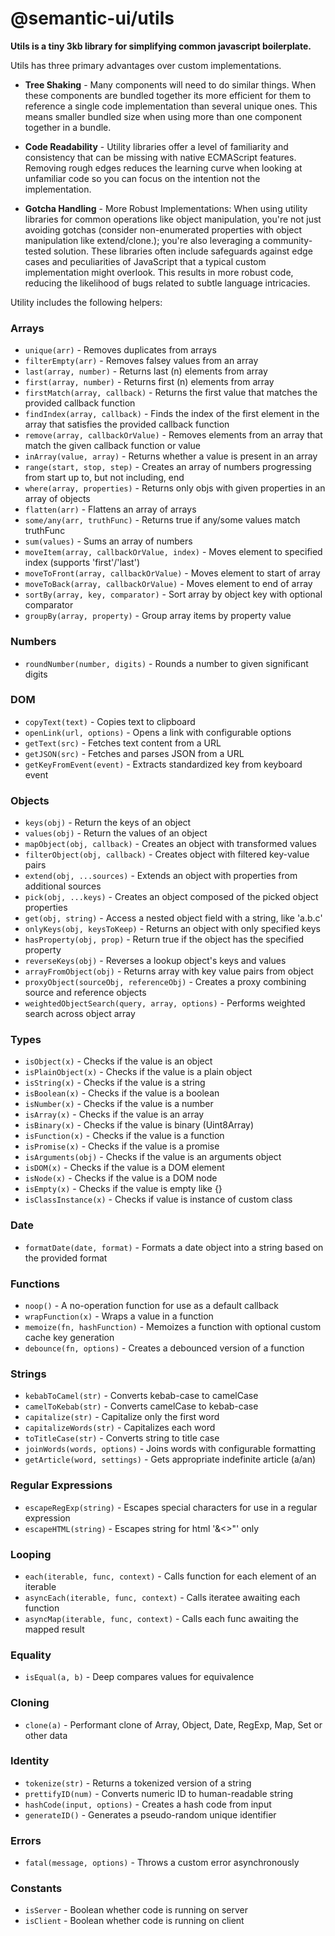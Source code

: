 # @semantic-ui/utils

**Utils is a tiny 3kb library for simplifying common javascript boilerplate.**

Utils has three primary advantages over custom implementations.

- **Tree Shaking** - Many components will need to do similar things. When these components are bundled together its more efficient for them to reference a single code implementation than several unique ones. This means smaller bundled size when using more than one component together in a bundle.

- **Code Readability** - Utility libraries offer a level of familiarity and consistency that can be missing with native ECMAScript features. Removing rough edges reduces the learning curve when looking at unfamiliar code so you can focus on the intention not the implementation.

- **Gotcha Handling** - More Robust Implementations: When using utility libraries for common operations like object manipulation, you're not just avoiding gotchas (consider non-enumerated properties with object manipulation like extend/clone.); you're also leveraging a community-tested solution. These libraries often include safeguards against edge cases and peculiarities of JavaScript that a typical custom implementation might overlook. This results in more robust code, reducing the likelihood of bugs related to subtle language intricacies.

Utility includes the following helpers:

### Arrays
- `unique(arr)` - Removes duplicates from arrays
- `filterEmpty(arr)` - Removes falsey values from an array
- `last(array, number)` - Returns last (n) elements from array
- `first(array, number)` - Returns first (n) elements from array
- `firstMatch(array, callback)` - Returns the first value that matches the provided callback function
- `findIndex(array, callback)` - Finds the index of the first element in the array that satisfies the provided callback function
- `remove(array, callbackOrValue)` - Removes elements from an array that match the given callback function or value
- `inArray(value, array)` - Returns whether a value is present in an array
- `range(start, stop, step)` - Creates an array of numbers progressing from start up to, but not including, end
- `where(array, properties)` - Returns only objs with given properties in an array of objects
- `flatten(arr)` - Flattens an array of arrays
- `some/any(arr, truthFunc)` - Returns true if any/some values match truthFunc
- `sum(values)` - Sums an array of numbers
- `moveItem(array, callbackOrValue, index)` - Moves element to specified index (supports 'first'/'last')
- `moveToFront(array, callbackOrValue)` - Moves element to start of array
- `moveToBack(array, callbackOrValue)` - Moves element to end of array
- `sortBy(array, key, comparator)` - Sort array by object key with optional comparator
- `groupBy(array, property)` - Group array items by property value

### Numbers
- `roundNumber(number, digits)` - Rounds a number to given significant digits

### DOM
- `copyText(text)` - Copies text to clipboard
- `openLink(url, options)` - Opens a link with configurable options
- `getText(src)` - Fetches text content from a URL
- `getJSON(src)` - Fetches and parses JSON from a URL
- `getKeyFromEvent(event)` - Extracts standardized key from keyboard event

### Objects
- `keys(obj)` - Return the keys of an object
- `values(obj)` - Return the values of an object
- `mapObject(obj, callback)` - Creates an object with transformed values
- `filterObject(obj, callback)` - Creates object with filtered key-value pairs
- `extend(obj, ...sources)` - Extends an object with properties from additional sources
- `pick(obj, ...keys)` - Creates an object composed of the picked object properties
- `get(obj, string)` - Access a nested object field with a string, like 'a.b.c'
- `onlyKeys(obj, keysToKeep)` - Returns an object with only specified keys
- `hasProperty(obj, prop)` - Return true if the object has the specified property
- `reverseKeys(obj)` - Reverses a lookup object's keys and values
- `arrayFromObject(obj)` - Returns array with key value pairs from object
- `proxyObject(sourceObj, referenceObj)` - Creates a proxy combining source and reference objects
- `weightedObjectSearch(query, array, options)` - Performs weighted search across object array

### Types
- `isObject(x)` - Checks if the value is an object
- `isPlainObject(x)` - Checks if the value is a plain object
- `isString(x)` - Checks if the value is a string
- `isBoolean(x)` - Checks if the value is a boolean
- `isNumber(x)` - Checks if the value is a number
- `isArray(x)` - Checks if the value is an array
- `isBinary(x)` - Checks if the value is binary (Uint8Array)
- `isFunction(x)` - Checks if the value is a function
- `isPromise(x)` - Checks if the value is a promise
- `isArguments(obj)` - Checks if the value is an arguments object
- `isDOM(x)` - Checks if the value is a DOM element
- `isNode(x)` - Checks if the value is a DOM node
- `isEmpty(x)` - Checks if the value is empty like {}
- `isClassInstance(x)` - Checks if value is instance of custom class

### Date
- `formatDate(date, format)` - Formats a date object into a string based on the provided format

### Functions
- `noop()` - A no-operation function for use as a default callback
- `wrapFunction(x)` - Wraps a value in a function
- `memoize(fn, hashFunction)` - Memoizes a function with optional custom cache key generation
- `debounce(fn, options)` - Creates a debounced version of a function

### Strings
- `kebabToCamel(str)` - Converts kebab-case to camelCase
- `camelToKebab(str)` - Converts camelCase to kebab-case
- `capitalize(str)` - Capitalize only the first word
- `capitalizeWords(str)` - Capitalizes each word
- `toTitleCase(str)` - Converts string to title case
- `joinWords(words, options)` - Joins words with configurable formatting
- `getArticle(word, settings)` - Gets appropriate indefinite article (a/an)

### Regular Expressions
- `escapeRegExp(string)` - Escapes special characters for use in a regular expression
- `escapeHTML(string)` - Escapes string for html '&<>"' only

### Looping
- `each(iterable, func, context)` - Calls function for each element of an iterable
- `asyncEach(iterable, func, context)` - Calls iteratee awaiting each function
- `asyncMap(iterable, func, context)` - Calls each func awaiting the mapped result

### Equality
- `isEqual(a, b)` - Deep compares values for equivalence

### Cloning
- `clone(a)` - Performant clone of Array, Object, Date, RegExp, Map, Set or other data

### Identity
- `tokenize(str)` - Returns a tokenized version of a string
- `prettifyID(num)` - Converts numeric ID to human-readable string
- `hashCode(input, options)` - Creates a hash code from input
- `generateID()` - Generates a pseudo-random unique identifier

### Errors
- `fatal(message, options)` - Throws a custom error asynchronously

### Constants
- `isServer` - Boolean whether code is running on server
- `isClient` - Boolean whether code is running on client
